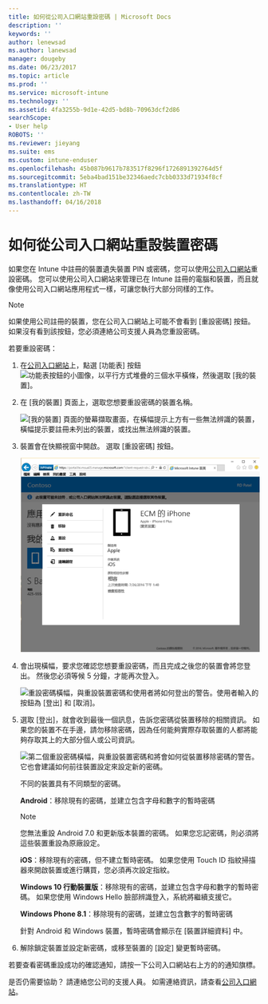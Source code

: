 ```yaml
---
title: 如何從公司入口網站重設密碼 | Microsoft Docs
description: ''
keywords: ''
author: lenewsad
ms.author: lanewsad
manager: dougeby
ms.date: 06/23/2017
ms.topic: article
ms.prod: ''
ms.service: microsoft-intune
ms.technology: ''
ms.assetid: 4fa3255b-9d1e-42d5-bd8b-70963dcf2d86
searchScope:
- User help
ROBOTS: ''
ms.reviewer: jieyang
ms.suite: ems
ms.custom: intune-enduser
ms.openlocfilehash: 45b087b9617b783517f8296f1726891392764d5f
ms.sourcegitcommit: 5eba4bad151be32346aedc7cbb0333d71934f8cf
ms.translationtype: HT
ms.contentlocale: zh-TW
ms.lasthandoff: 04/16/2018
---
```

# <a name="how-to-reset-your-device-passcode-from-the-company-portal-website"></a>如何從公司入口網站重設裝置密碼

如果您在 Intune 中註冊的裝置遺失裝置 PIN 或密碼，您可以使用[公司入口網站](https://portal.manage.microsoft.com#HelpDeskDialog)重設密碼。 您可以使用公司入口網站來管理已在 Intune 註冊的電腦和裝置，而且就像使用公司入口網站應用程式一樣，可讓您執行大部分同樣的工作。

> [!NOTE]
> 如果使用公司註冊的裝置，您在公司入口網站上可能不會看到 [重設密碼] 按鈕。 如果沒有看到該按鈕，您必須連絡公司支援人員為您重設密碼。

若要重設密碼：

1. 在[公司入口網站](https://portal.manage.microsoft.com#HelpDeskDialog)上，點選 [功能表] 按鈕![功能表按鈕的小圖像，以平行方式堆疊的三個水平橫條](/intune/media/CP_hamburger_menu.png)，然後選取 [我的裝置]。

2. 在 [我的裝置] 頁面上，選取您想要重設密碼的裝置名稱。

   ![[我的裝置] 頁面的螢幕擷取畫面，在橫幅提示上方有一些無法辨識的裝置，橫幅提示要註冊未列出的裝置，或找出無法辨識的裝置。](./media/macOS_enroll_002_tap_here_banner.png)

3. 裝置會在快顯視窗中開啟。 選取 [重設密碼] 按鈕。

   ![公司入口網站上所選裝置的所有選項，包括重新命名、移除、重設裝置、重設密碼，以及遠端鎖定。 ](./media/iwp-screen-with-all-options.png)

4. 會出現橫幅，要求您確認您想要重設密碼，而且完成之後您的裝置會將您登出。 然後您必須等候 5 分鐘，才能再次登入。

   ![重設密碼橫幅，與重設裝置密碼和使用者將如何登出的警告。使用者輸入的按鈕為 [登出] 和 [取消]。](./media/iwp-reset-passcode-popup.png)

5. 選取 [登出]，就會收到最後一個訊息，告訴您密碼從裝置移除的相關資訊。 如果您的裝置不在手邊，請勿移除密碼，因為任何能夠實際存取裝置的人都將能夠存取其上的大部分個人或公司資訊。 

   ![第二個重設密碼橫幅，與重設裝置密碼和將會如何從裝置移除密碼的警告。 它也會建議如何前往裝置設定來設定新的密碼。](./media/iwp-reset-passcode-2nd-popup.png)

   不同的裝置具有不同類型的密碼。

   **Android**：移除現有的密碼，並建立包含字母和數字的暫時密碼 
  
   > [!NOTE]
   > 您無法重設 Android 7.0 和更新版本裝置的密碼。 如果您忘記密碼，則必須將這些裝置重設為原廠設定。

   **iOS**：移除現有的密碼，但不建立暫時密碼。 如果您使用 Touch ID 指紋掃描器來開啟裝置或進行購買，您必須再次設定指紋。

   **Windows 10 行動裝置版**：移除現有的密碼，並建立包含字母和數字的暫時密碼。 如果您使用 Windows Hello 臉部辨識登入，系統將繼續支援它。
    
   **Windows Phone 8.1**：移除現有的密碼，並建立包含數字的暫時密碼

   針對 Android 和 Windows 裝置，暫時密碼會顯示在 [裝置詳細資料] 中。 

6. 解除鎖定裝置並設定新密碼，或移至裝置的 [設定] 變更暫時密碼。

若要查看密碼重設成功的確認通知，請按一下公司入口網站右上方的的通知旗標。

是否仍需要協助？ 請連絡您公司的支援人員。 如需連絡資訊，請查看[公司入口網站](https://portal.manage.microsoft.com#HelpDeskDialog)。
